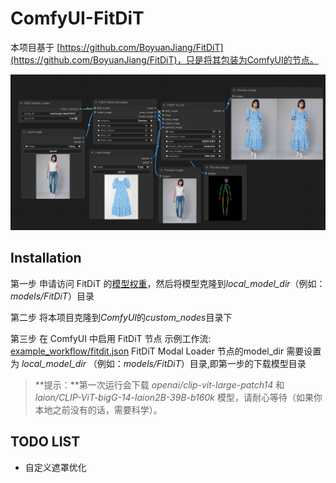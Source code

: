# ComfyUI-FitDiT

本项目基于 [https://github.com/BoyuanJiang/FitDiT](https://github.com/BoyuanJiang/FitDiT)，只是将其包装为ComfyUI的节点。

![image](./example_images/example1.jpg)

## Installation

第一步 申请访问 FitDiT 的[模型权重](https://huggingface.co/BoyuanJiang/FitDiT)，然后将模型克隆到*local_model_dir*（例如：_models/FitDiT_）目录

第二步 将本项目克隆到*ComfyUI*的*custom_nodes*目录下

第三步 在 ComfyUI 中启用 FitDiT 节点
示例工作流: [example_workflow/fitdit.json](example_workflow/fitdit.json)
FitDiT Modal Loader 节点的model_dir 需要设置为 _local_model_dir_ （例如：_models/FitDiT_）目录,即第一步的下载模型目录

> **提示：**第一次运行会下载 _openai/clip-vit-large-patch14_ 和 _laion/CLIP-ViT-bigG-14-laion2B-39B-b160k_ 模型，请耐心等待（如果你本地之前没有的话，需要科学）。

## TODO LIST

- 自定义遮罩优化
